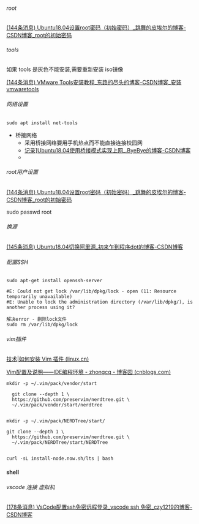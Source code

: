 



###### root

[(144条消息) Ubuntu18.04设置root密码（初始密码）_跳舞的皮埃尔的博客-CSDN博客_root的初始密码](https://blog.csdn.net/a6661314/article/details/124391440)



###### tools

如果 tools 是灰色不能安装,需要重新安装 iso镜像

[(144条消息) VMware Tools安装教程_东路的尽头的博客-CSDN博客_安装vmwaretools](https://blog.csdn.net/qq_41892825/article/details/122464113)



###### 网络设置

```
sudo apt install net-tools
```



- 桥接网络
  - 采用桥接网络要用手机热点而不能直接连接校园网
  - [记录\]Ubuntu18.04使用桥接模式实现上网_.ByeBye的博客-CSDN博客](https://blog.csdn.net/weixin_43843847/article/details/90938308)
  -  









###### root用户设置

[(144条消息) Ubuntu18.04设置root密码（初始密码）_跳舞的皮埃尔的博客-CSDN博客_root的初始密码](https://blog.csdn.net/a6661314/article/details/124391440)

sudo passwd root

###### 换源

[(145条消息) Ubuntu18.04切换阿里源_初来乍到程序dot的博客-CSDN博客](https://blog.csdn.net/BruceFei1/article/details/110312722)



###### 配置SSH

```shell
sudo apt-get install openssh-server

#E: Could not get lock /var/lib/dpkg/lock - open (11: Resource temporarily unavailable)
#E: Unable to lock the administration directory (/var/lib/dpkg/), is another process using it?

解决error - 删除lock文件
sudo rm /var/lib/dpkg/lock
```









###### vim插件

[技术|如何安装 Vim 插件 (linux.cn)](https://linux.cn/article-11923-1.html)

[Vim配置及说明——IDE编程环境 - zhongcq - 博客园 (cnblogs.com)](https://www.cnblogs.com/zhongcq/p/3642794.html)





```
mkdir -p ~/.vim/pack/vendor/start

  git clone --depth 1 \
  https://github.com/preservim/nerdtree.git \
  ~/.vim/pack/vendor/start/nerdtree
  
  
mkdir -p ~/.vim/pack/NERDTree/start/

git clone --depth 1 \
  https://github.com/preservim/nerdtree.git \
  ~/.vim/pack/NERDTree/start/NERDTree
  
  
curl -sL install-node.now.sh/lts | bash
```





























#### shell



###### vscode 连接 虚拟机

[(178条消息) VsCode配置ssh免密远程登录_vscode ssh 免密_czy1219的博客-CSDN博客](https://blog.csdn.net/qq_44571245/article/details/123031276)

